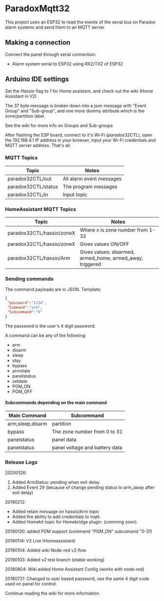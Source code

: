 # ParadoxMqtt32

This project uses an ESP32 to read the events of the serial bus on Paradox alarm systems and send them to an MQTT server

## Making a connection

Connect the panel through serial connection:
- Alarm system serial to ESP32 using RX2/TX2 of ESP32<br>


## Arduino IDE settings

Set the _Hassio_ flag to _1_ for Home assistant, and check out the wiki (Home Assistant in V2)
        
The 37 byte message is broken down into a json message with "Event Group" and "Sub-group", and one more dummy attribute which is the zone/partition label.

See the wiki for more info on Groups and Sub-groups

After flashing the ESP board, connect to it's Wi-Fi (_paradox32CTL_), open the 192.168.4.1 IP address in your browser, input your Wi-Fi credentials and MQTT server address. That's all.  

### MQTT Topics 

| Topic              | Notes                     |
|--------------------|---------------------------|
| paradox32CTL/out    | All alarm event messages  |
| paradox32CTL/status | The program messages      |
| paradox32CTL/in     | Input topic               |

### HomeAssistant MQTT Topics

| Topic                        | Notes                                                     |
|------------------------------|-----------------------------------------------------------|
| paradox32CTL/hassio/zoneX | Where x is zone number from 1-32                          |
| paradox32CTL/hassio/zoneX | Gives values ON/OFF                                       |
| paradox32CTL/hassio/Arm       | Gives values: disarmed, armed_home, armed_away, triggered |

### Sending commands

The command payloads are in JSON. Template:
```json
{
 "password":"1234",
 "Command":"arm",
 "Subcommand":"0"
}
```
The password is the user's 4 digit password.

A command can be any of the following:
- arm
- disarm
- sleep
- stay
- bypass
- armstate
- panelstatus
- setdate
- PGM_ON
- PGM_OFF
	
#### Subcommands depending on the main command
	
| Main Command     | Subcommand                     |
|------------------|--------------------------------|
| arm,sleep,disarm | partition                      |
| bypass           | The zone number from 0 to 31   |
| panelstatus      | panel data                     |
| panelstatus      | panel voltage and battery data |

### Release Logs

20200126: 
1. Added ArmStatus: pending when exit delay 
2. Added Event 29 (because of change pending status to arm_away after exit delay) 

20190212:
- Added retain message on hassio/Arm topic<br>
- Added the ability to add credentials to mqtt.<br>
- Added Homekit topic for Homebridge plugin. (comming soon). <br>	
	
20190130: added PGM support (command "PGM_ON" subcomand "0-31)
  
20190114: V2 Live (Homeassistant)

20190104: Added wiki Node-red v2 flow 

20190103: Added v2 test branch (stable working) 

20180804: Wiki added Home Assistant Config (works with node-red) 

20180721: Changed to user based password, use the same 4 digit code used on panel for control. 



Continue reading the wiki for more information.
